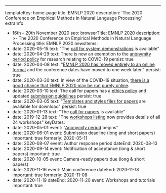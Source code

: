 ---
templateKey: home-page
title: EMNLP 2020
description: '<span class="avoid-breaks">The 2020 Conference</span> <span class="avoid-breaks">on Empirical Methods</span> <span class="avoid-breaks">in Natural Language Processing</span>'
extraInfo: 
  - 16th – 20th November 2020
seo:
  browserTitle: EMNLP 2020
  description: >-
    The 2020 Conference on Empirical Methods in Natural Language Processing
  title: EMNLP 2020
newsItems:
  - date: 2020-05-15
    text: "The [call for system demonstrations](/call-for-papers/demos) is available"
  - date: 2020-04-29
    text: There is now an exemption to the [anonymity period policy](/call-for-papers#anonymity-period) for research relating to COVID-19
    persist: true
  - date: 2020-04-08
    text: "[EMNLP 2020 has moved entirely to an online format](/attending#covid-online) and the conference dates have moved to one week later."
    persist: true
  - date: 2020-03-30
    text: In view of the COVID-19 situation, [there is a good chance that EMNLP 2020 may be run purely online](/attending#covid-online). 
  - date: 2020-03-10
    text: The call for papers has a [ethics policy](/call-for-papers#new-ethics-policy) and updated [submission guidelines](/call-for-papers#paper-submission-and-templates) 
    persist: true
  - date: 2020-03-05
    text: "[Templates and styles files for papers](/files/emnlp2020-templates.zip) are available for download"
    persist: true
  - date: 2020-01-13
    text: "The [call for papers](/call-for-papers) is available"
  - date: 2019-12-28
    text: "The [workshops listing](/workshops) now provides details of all 24 workshops"
keyDates:
  - date: 2020-05-01
    event: "[Anonymity period](/call-for-papers#anonymity-period) begins"
  - date: 2020-06-01
    event: Submission deadline (long and short papers)
    important: true
    formerly: 2020-05-11
  - date: 2020-08-07
    event: Author response period
    dateEnd: 2020-08-13
  - date: 2020-09-14
    event: Notification of acceptance (long & short papers)
    important: true
  - date: 2020-10-05
    event: Camera-ready papers due (long & short papers)
  - date: 2020-11-16
    event: Main conference
    dateEnd: 2020-11-18
    important: true
    formerly: 2020-11-08
  - date: 2020-11-19
    dateEnd: 2020-11-20
    event: Workshops and tutorials
    important: true
